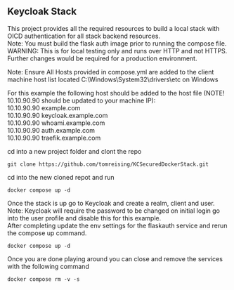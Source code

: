 ## Keycloak Stack
This project provides all the required resources to build a local stack with OICD authentication for all stack backend resources.  
Note: You must build the flask auth image prior to running the compose file.  
WARNING: This is for local testing only and runs over HTTP and not HTTPS. Further changes would be required for a production environment.  

Note: Ensure All Hosts provided in compose.yml are added to the client machine host list located C:\Windows\System32\drivers\etc on Windows  
  
For this example the following host should be added to the host file (NOTE! 10.10.90.90 should be updated to your machine IP):  
10.10.90.90 example.com  
10.10.90.90 keycloak.example.com  
10.10.90.90 whoami.example.com  
10.10.90.90 auth.example.com  
10.10.90.90 traefik.example.com  


cd into a new project folder and clont the repo

```
git clone https://github.com/tomreising/KCSecuredDockerStack.git

```

cd into the new cloned repot and run

```
docker compose up -d

```

Once the stack is up go to Keycloak and create a realm, client and user.  
Note: Keycloak will require the password to be changed on initial login go into the user profile and disable this for this example.  
After completing update the env settings for the flaskauth service and rerun the compose up command.  

```
docker compose up -d

```

Once you are done playing around you can close and remove the services with the following command

```
docker compose rm -v -s

```
